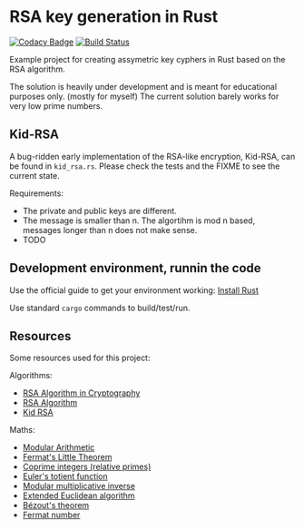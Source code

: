 # RSA key generation in Rust

[![Codacy Badge](https://api.codacy.com/project/badge/Grade/5d9e28f94c4d48e1824dde418bbd7692)](https://app.codacy.com/app/hosszubalazs/rust_rsa?utm_source=github.com&utm_medium=referral&utm_content=hosszubalazs/rust_rsa&utm_campaign=Badge_Grade_Settings)
[![Build Status](https://travis-ci.org/hosszubalazs/rust_rsa.svg?branch=master)](https://travis-ci.org/hosszubalazs/rust_rsa)

Example project for creating assymetric key cyphers in Rust based on the RSA algorithm.

The solution is heavily under development and is meant for educational purposes only. (mostly for myself) The current solution barely works for very low prime numbers.

## Kid-RSA

A bug-ridden early implementation of the RSA-like encryption, Kid-RSA, can be found in `kid_rsa.rs`. Please check the tests and the FIXME to see the current state.

Requirements:

- The private and public keys are different.
- The message is smaller than n. The algortihm is mod n based, messages longer than n does not make sense.
- TODO

## Development environment, runnin the code

Use the official guide to get your environment working: [Install Rust](https://www.rust-lang.org/tools/install)

Use standard `cargo` commands to build/test/run.

## Resources

Some resources used for this project:

Algorithms:

- [RSA Algorithm in Cryptography](https://www.geeksforgeeks.org/rsa-algorithm-cryptography/)
- [RSA Algorithm](https://simple.wikipedia.org/wiki/RSA_algorithm)
- [Kid RSA](https://sites.math.washington.edu/~koblitz/crlogia.html)

Maths:

- [Modular Arithmetic](https://en.wikipedia.org/wiki/Modular_arithmetic)
- [Fermat's Little Theorem](https://en.wikipedia.org/wiki/Fermat%27s_little_theorem)
- [Coprime integers (relative primes)](https://en.wikipedia.org/wiki/Coprime_integers)
- [Euler's totient function](https://simple.wikipedia.org/wiki/Euler%27s_totient_function)
- [Modular multiplicative inverse](https://en.wikipedia.org/wiki/Modular_multiplicative_inverse)
- [Extended Euclidean algorithm](https://en.wikipedia.org/wiki/Extended_Euclidean_algorithm)
- [Bézout's theorem](https://en.wikipedia.org/wiki/B%C3%A9zout%27s_theorem)
- [Fermat number](https://en.wikipedia.org/wiki/Fermat_number)
